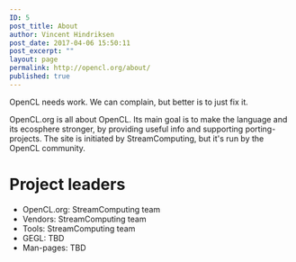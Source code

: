 ```yaml
---
ID: 5
post_title: About
author: Vincent Hindriksen
post_date: 2017-04-06 15:50:11
post_excerpt: ""
layout: page
permalink: http://opencl.org/about/
published: true
---
```

OpenCL needs work. We can complain, but better is to just fix it.

OpenCL.org is all about OpenCL. Its main goal is to make the language and its ecosphere stronger, by providing useful info and supporting porting-projects.
The site is initiated by StreamComputing, but it's run by the OpenCL community.
<h1>Project leaders</h1>
<ul>
 	<li>OpenCL.org: StreamComputing team</li>
 	<li>Vendors: StreamComputing team</li>
 	<li>Tools: StreamComputing team</li>
 	<li>GEGL: TBD</li>
 	<li>Man-pages: TBD</li>
</ul>